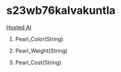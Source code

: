 # s23wb76kalvakuntla
[Hosted At](https://s23wb76kalvakuntla.onrender.com/)


1. Pearl_Color(String)

2. Pearl_Weight(String)

3. Pearl_Cost(String)